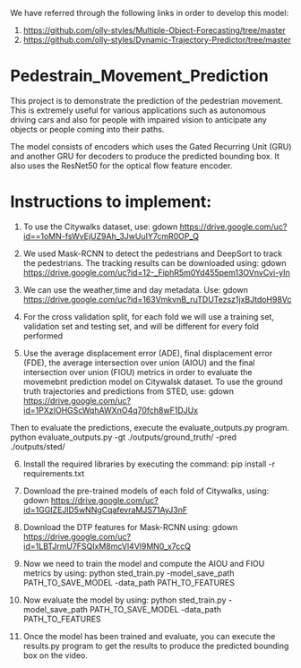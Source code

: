 We have referred through the following links in order to develop this model:

1. https://github.com/olly-styles/Multiple-Object-Forecasting/tree/master
2. https://github.com/olly-styles/Dynamic-Trajectory-Predictor/tree/master


# Pedestrain_Movement_Prediction
This project is to demonstrate the prediction of the pedestrian movement. This is extremely useful for various applications such as autonomous driving cars and also for people with impaired vision to anticipate any objects or people coming into their paths.

The model consists of encoders which uses the Gated Recurring Unit (GRU) and another GRU for decoders to produce the predicted bounding box. It also uses the ResNet50 for the optical flow feature encoder.

# Instructions to implement:

1. To use the Citywalks dataset, use:
   gdown https://drive.google.com/uc?id==1oMN-fsWvEjUZ9Ah_3JwUuIY7cmR0OP_Q

2. We used Mask-RCNN to detect the pedestrians and DeepSort to track the pedestrians. The tracking results can be downloaded using:
   gdown https://drive.google.com/uc?id=12-_FiphR5m0Yd455pem13OVnvCvi-yIn

3. We can use the weather,time and day metadata. Use:
   gdown https://drive.google.com/uc?id=163VmkvnB_ruTDUTezsz1jxBJtdoH98Vc

4. For the cross validation split, for each fold we will use a training set, validation set and testing set, and will be different for every fold performed
   
5. Use the average displacement error (ADE), final displacement error (FDE), the average intersection over union (AIOU) and the final intersection over union (FIOU) metrics in order to evaluate the movemebnt prediction model on Citywalsk dataset. To use the ground truth trajectories and predictions from STED, use:
  gdown https://drive.google.com/uc?id=1PXzIOHGScWqhAWXnO4q70fch8wF1DJUx

  Then to evaluate the predictions, execute the evaluate_outputs.py program.
  python evaluate_outputs.py -gt ./outputs/ground_truth/ -pred ./outputs/sted/

6. Install the required libraries by executing the command:
   pip install -r requirements.txt

7. Download the pre-trained models of each fold of Citywalks, using:
   gdown https://drive.google.com/uc?id=1GGIZEJlD5wNNgCqafevraMJS71AyJ3nF

8. Download the DTP features for Mask-RCNN using:
   gdown https://drive.google.com/uc?id=1LBTJrmU7FSQIxM8mcVl4Vl9MN0_x7ccQ

9. Now we need to train the model and compute the AIOU and FIOU metrics by using:
    python sted_train.py -model_save_path PATH_TO_SAVE_MODEL -data_path PATH_TO_FEATURES

10. Now evaluate the model by using:
    python sted_train.py -model_save_path PATH_TO_SAVE_MODEL -data_path PATH_TO_FEATURES

11. Once the model has been trained and evaluate, you can execute the results.py program to get the results to produce the predicted bounding box on the video.






